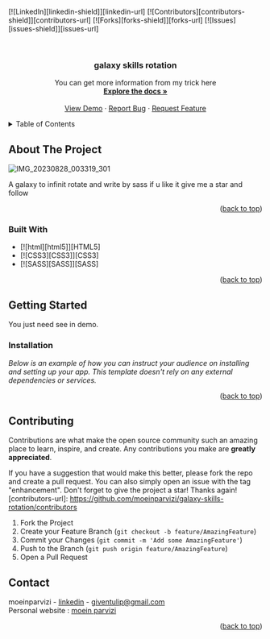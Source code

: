 <a name="readme-top"></a>




<!-- PROJECT <a name="readme-top"></a>




<!-- PROJECT SHIELDS -->
<!--
moein parvizi
-->
[![LinkedIn][linkedin-shield]][linkedin-url]
[![Contributors][contributors-shield]][contributors-url]
[![Forks][forks-shield]][forks-url]
[![Issues][issues-shield]][issues-url]



<!-- PROJECT LOGO -->
<br />
<div align="center">

  <h3 align="center">galaxy skills rotation</h3>

  <p align="center">
    You can get more information from my trick here
    <br />
    <a href="https://github.com/moeinparvizi/galaxy-skills-rotation"><strong>Explore the docs »</strong></a>
    <br />
    <br />
    <a href="https://moeinparvizi.github.io/galaxy-skills-rotation/">View Demo</a>
    ·
    <a href="https://github.com/moeinparvizi/galaxy-skills-rotation/issues">Report Bug</a>
    ·
    <a href="https://github.com/moeinparvizi/galaxy-skills-rotation/issues">Request Feature</a>
  </p>
</div>



<!-- TABLE OF CONTENTS -->
<details>
  <summary>Table of Contents</summary>
  <ol>
    <li>
      <a href="#about-the-project">About The Project</a>
      <ul>
        <li><a href="#built-with">Built With</a></li>
      </ul>
    </li>
    <li>
      <a href="#getting-started">Getting Started</a>
      <ul>
        <li><a href="#prerequisites">Prerequisites</a></li>
        <li><a href="#installation">Installation</a></li>
      </ul>
    </li>
    <li><a href="#roadmap">Roadmap</a></li>
    <li><a href="#contributing">Contributing</a></li>
    <li><a href="#license">License</a></li>
    <li><a href="#contact">Contact</a></li>
  </ol>
</details>



<!-- ABOUT THE PROJECT -->
## About The Project

![IMG_20230828_003319_301](https://github.com/moeinparvizi/galaxy-skills-rotation/assets/38692466/78f60480-010a-4225-aee5-06eb2152d72f)

A galaxy to infinit rotate and write by sass if u like it give me a star and follow


<p align="right">(<a href="#readme-top">back to top</a>)</p>



### Built With

* [![html][html5]][HTML5]
* [![CSS3][CSS3]][CSS3]
* [![SASS][SASS]][SASS]
<p align="right">(<a href="#readme-top">back to top</a>)</p>



<!-- GETTING STARTED -->
## Getting Started

You just need see in demo.

### Installation

_Below is an example of how you can instruct your audience on installing and setting up your app. This template doesn't rely on any external dependencies or services._

<p align="right">(<a href="#readme-top">back to top</a>)</p>



<!-- CONTRIBUTING -->
## Contributing

Contributions are what make the open source community such an amazing place to learn, inspire, and create. Any contributions you make are **greatly appreciated**.

If you have a suggestion that would make this better, please fork the repo and create a pull request. You can also simply open an issue with the tag "enhancement".
Don't forget to give the project a star! Thanks again!
[contributors-url]: https://github.com/moeinparvizi/galaxy-skills-rotation/contributors

1. Fork the Project
2. Create your Feature Branch (`git checkout -b feature/AmazingFeature`)
3. Commit your Changes (`git commit -m 'Add some AmazingFeature'`)
4. Push to the Branch (`git push origin feature/AmazingFeature`)
5. Open a Pull Request


<!-- CONTACT -->
## Contact

moeinparvizi - [linkedin](https://linkedin.com/in/moeinparvizi2002) - giventulip@gmail.com
<br>
Personal website : [moein parvizi](https://moeinparvizi.github.io/personal-website/)


<p align="right">(<a href="#readme-top">back to top</a>)</p>
